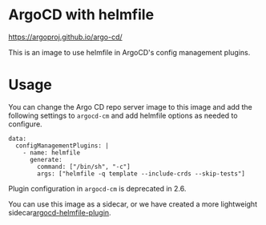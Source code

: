 # ArgoCD with helmfile

https://argoproj.github.io/argo-cd/

This is an image to use helmfile in ArgoCD's config management plugins.

# Usage

You can change the Argo CD repo server image to this image and add the following settings to `argocd-cm` and add helmfile options as needed to configure.

```
data:
  configManagementPlugins: |
    - name: helmfile
      generate:
        command: ["/bin/sh", "-c"]
        args: ["helmfile -q template --include-crds --skip-tests"]
```

Plugin configuration in `argocd-cm` is deprecated in 2.6.

You can use this image as a sidecar, or we have created a more lightweight sidecar[argocd-helmfile-plugin](https://github.com/chatwork/dockerfiles/tree/master/argocd-helmfile-plugin).
